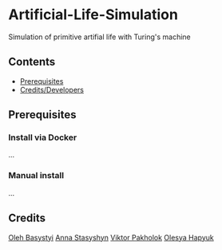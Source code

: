 # Artificial-Life-Simulation
Simulation of primitive artifial life with Turing's machine
## Contents
- [Prerequisites](#prerequisites)
- [Credits/Developers](#credits)
## Prerequisites
### Install via Docker
...
### Manual install
...
## Credits
[Oleh Basystyi](https://github.com/n1n1n1q)
[Anna Stasyshyn](https://github.com/annastasyshyn)
[Viktor Pakholok](https://github.com/viktorpakholok)
[Olesya Hapyuk](https://github.com/olkaleska)